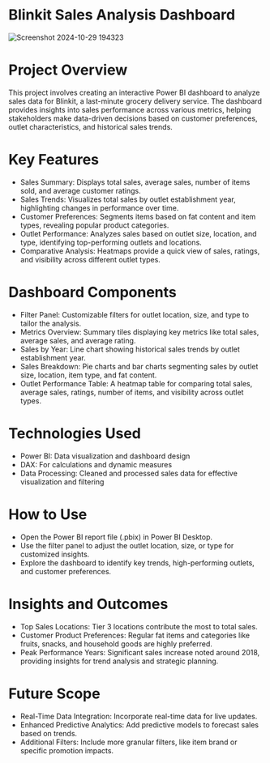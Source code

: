 # Blinkit Sales Analysis Dashboard

![Screenshot 2024-10-29 194323](https://github.com/user-attachments/assets/25adf539-e07a-4559-a73d-8a259c769676)

# Project Overview

This project involves creating an interactive Power BI dashboard to analyze sales data for Blinkit, a last-minute grocery delivery service. The dashboard provides insights into sales performance across various metrics, helping stakeholders make data-driven decisions based on customer preferences, outlet characteristics, and historical sales trends.

# Key Features

- Sales Summary: Displays total sales, average sales, number of items sold, and average customer ratings.
- Sales Trends: Visualizes total sales by outlet establishment year, highlighting changes in performance over time.
- Customer Preferences: Segments items based on fat content and item types, revealing popular product categories.
- Outlet Performance: Analyzes sales based on outlet size, location, and type, identifying top-performing outlets and locations.
- Comparative Analysis: Heatmaps provide a quick view of sales, ratings, and visibility across different outlet types.

# Dashboard Components

- Filter Panel: Customizable filters for outlet location, size, and type to tailor the analysis.
- Metrics Overview: Summary tiles displaying key metrics like total sales, average sales, and average rating.
- Sales by Year: Line chart showing historical sales trends by outlet establishment year.
- Sales Breakdown: Pie charts and bar charts segmenting sales by outlet size, location, item type, and fat content.
- Outlet Performance Table: A heatmap table for comparing total sales, average sales, ratings, number of items, and visibility across outlet types.

# Technologies Used

- Power BI: Data visualization and dashboard design
- DAX: For calculations and dynamic measures
- Data Processing: Cleaned and processed sales data for effective visualization and filtering

# How to Use

- Open the Power BI report file (.pbix) in Power BI Desktop.
- Use the filter panel to adjust the outlet location, size, or type for customized insights.
- Explore the dashboard to identify key trends, high-performing outlets, and customer preferences.

# Insights and Outcomes

- Top Sales Locations: Tier 3 locations contribute the most to total sales.
- Customer Product Preferences: Regular fat items and categories like fruits, snacks, and household goods are highly preferred.
- Peak Performance Years: Significant sales increase noted around 2018, providing insights for trend analysis and strategic planning.

# Future Scope
- Real-Time Data Integration: Incorporate real-time data for live updates.
- Enhanced Predictive Analytics: Add predictive models to forecast sales based on trends.
- Additional Filters: Include more granular filters, like item brand or specific promotion impacts.
